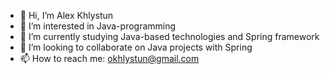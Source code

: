 - 👋 Hi, I’m Alex Khlystun
- 👀 I’m interested in Java-programming
- 🌱 I’m currently studying Java-based technologies and Spring framework
- 💞️ I’m looking to collaborate on Java projects with Spring
- 📫 How to reach me: okhlystun@gmail.com

<!---
Okhlystun/Okhlystun is a ✨ special ✨ repository because its `README.md` (this file) appears on your GitHub profile.
You can click the Preview link to take a look at your changes.
--->
